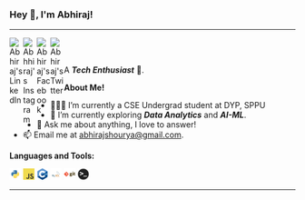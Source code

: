 ### Hey 👋, I'm Abhiraj!</h3>
----
<a href="https://www.linkedin.com/in/abhirajshourya/">
  <img align="left" alt="Abhiraj's LinkedIn" width="24px" src="https://cdn.jsdelivr.net/npm/simple-icons@v3/icons/linkedin.svg" />
</a> <a href="https://www.instagram.com/abhirajshourya/">
  <img align="left" alt="Abhhiraj's Instagram" width="24px" src="https://cdn.jsdelivr.net/npm/simple-icons@v3/icons/instagram.svg" />
</a> <a href="https://www.facebook.com/abhirajshourya">
  <img align="left" alt="Abhiraj's Facebook" width="24px" src="https://cdn.jsdelivr.net/npm/simple-icons@v3/icons/facebook.svg" />
</a> <a href="https://twitter.com/abhirajshourya">
  <img align="left" alt="Abhiraj's Twitter" width="24px" src="https://cdn.jsdelivr.net/npm/simple-icons@3.13.0/icons/twitter.svg" />
</a>
</br>
</br>

A ***Tech Enthusiast*** 🚀.

**About Me!**

- 👨🏽‍💻 I’m currently a CSE Undergrad student at DYP, SPPU
- 🌱 I’m currently exploring ***Data Analytics*** and ***AI-ML***.
- 💬 Ask me about anything, I love to answer!
- 📫 Email me at [abhirajshourya@gmail.com](mailto:abhirajshourya@gmail.com).



**Languages and Tools:**  

<code><img height="20" src="https://raw.githubusercontent.com/github/explore/80688e429a7d4ef2fca1e82350fe8e3517d3494d/topics/python/python.png"></code> <code><img height="20" src="https://raw.githubusercontent.com/github/explore/80688e429a7d4ef2fca1e82350fe8e3517d3494d/topics/javascript/javascript.png"></code> <code><img height="20" src="https://raw.githubusercontent.com/github/explore/80688e429a7d4ef2fca1e82350fe8e3517d3494d/topics/cpp/cpp.png"></code> <code><img height="20" src="https://raw.githubusercontent.com/github/explore/80688e429a7d4ef2fca1e82350fe8e3517d3494d/topics/mysql/mysql.png"></code> <code><img height="20" src="https://raw.githubusercontent.com/github/explore/80688e429a7d4ef2fca1e82350fe8e3517d3494d/topics/git/git.png"></code> <code><img height="20" src="https://raw.githubusercontent.com/github/explore/80688e429a7d4ef2fca1e82350fe8e3517d3494d/topics/terminal/terminal.png"></code>

----


